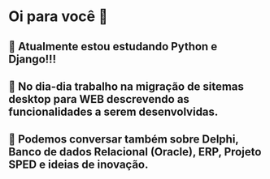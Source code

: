 # Oi para você 👋

## 🌱 Atualmente estou estudando Python e Django!!!
## 🔭 No dia-dia trabalho na migração de sitemas desktop para WEB descrevendo as funcionalidades a serem desenvolvidas.
## 💬 Podemos conversar também sobre Delphi, Banco de dados Relacional (Oracle), ERP, Projeto SPED e ideias de inovação. 


<!--
**ffabiop/ffabiop** is a ✨ _special_ ✨ repository because its `README.md` (this file) appears on your GitHub profile.

Here are some ideas to get you started:

- 🔭 I’m currently working on ...
- 🌱 I’m currently learning ...
- 👯 I’m looking to collaborate on ...
- 🤔 I’m looking for help with ...
- 💬 Ask me about ...
- 📫 How to reach me: ...
- 😄 Pronouns: ...
- ⚡ Fun fact: ...
-->
